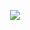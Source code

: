 <p align="center">
  <img src="https://github-readme-stats.vercel.app/api?username=starlkyt&show_icons=true&count_private=true&include_all_commits=true&hide_border=true"/>
</p>

